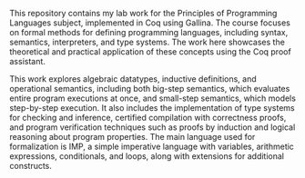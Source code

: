 This repository contains my lab work for the Principles of Programming Languages subject, implemented in Coq using Gallina. The course focuses on formal methods for defining programming languages, including syntax, semantics, interpreters, and type systems. The work here showcases the theoretical and practical application of these concepts using the Coq proof assistant.

This work explores algebraic datatypes, inductive definitions, and operational semantics, including both big-step semantics, which evaluates entire program executions at once, and small-step semantics, which models step-by-step execution. It also includes the implementation of type systems for checking and inference, certified compilation with correctness proofs, and program verification techniques such as proofs by induction and logical reasoning about program properties. The main language used for formalization is IMP, a simple imperative language with variables, arithmetic expressions, conditionals, and loops, along with extensions for additional constructs. 
